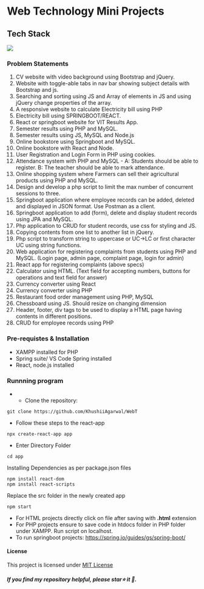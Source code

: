 # Web Technology Mini Projects

## Tech Stack
[![](https://skillicons.dev/icons?i=js,html,css,react,nodejs,php,spring)](https://skillicons.dev)

### Problem Statements
1. CV website with video background using Bootstrap and jQuery.
2. Website with toggle-able tabs in nav bar showing subject details with Bootstrap and js.
3. Searching and sorting using JS and Array of elements in JS and using jQuery change properties of the array. 
4. A responsive website to calculate Electricity bill using PHP
5. Electricity bill using SPRINGBOOT/REACT.
6. React or springboot website for VIT Results App.
7. Semester results using PHP and MySQL.
8. Semester results using JS, MySQL and Node.js
9. Online bookstore using Springboot and MySQL.
10. Online bookstore with React and Node.
11. User Registration and Login Form in PHP using cookies.
12. Attendance system with PHP and MySQL - A: Students should be able to register. B: The teacher should be able to mark attendance.
13. Online shopping system where Farmers can sell their agricultural products using PHP and MySQL.
14. Design and develop a php script to limit the max number of concurrent sessions to three. 
15. Springboot application where employee records can be added, deleted and displayed in JSON format. Use Postman as a client.
16. Springboot application to add (form), delete and display student records using JPA and MySQL.
17. Php application to CRUD for student records, use css for styling and JS.
18. Copying contents from one list to another list in jQuery. 
19. Php script to transform string to uppercase or UC->LC or first character UC using string functions.
20. Web application for registering complaints from students using PHP and MySQL. (Login page, admin page, complaint page, login for admin)
21. React app for registering complaints (above specs)
22. Calculator using HTML. (Text field for accepting numbers, buttons for operations and text field for answer)
23. Currency converter using React
24. Currency converter using PHP
25. Restaurant food order management using PHP, MySQL
26. Chessboard using JS. Should resize on changing dimension
27. Header, footer, div tags to be used to display a HTML page having contents in different positions.
28. CRUD for employee records using PHP
    
### Pre-requistes & Installation
* XAMPP installed for PHP
* Spring suite/ VS Code Spring installed
* React, node.js installed
### Runnning program
* * Clone the repository:
```
git clone https://github.com/KhushiiAgarwal/WebT
```
* Follow these steps to  the react-app
```
npx create-react-app app
```
* Enter Directory Folder
```
cd app
```
Installing Dependencies as per package.json files
```
npm install react-dom 
npm install react-scripts 
```
Replace the src folder in the newly created app
```
npm start
```
* For HTML projects directly click on file after saving with **.html** extension
* For PHP projects ensure to save code in htdocs folder in PHP folder under XAMPP. Run script on localhost.
* To run springboot projects: https://spring.io/guides/gs/spring-boot/

#### License
This project is licensed under [MIT License](docs/license.md)
##### If you find my repository helpful, please star⭐ it 🌟.

